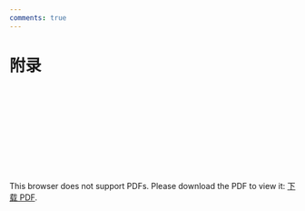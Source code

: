 ```yaml
---
comments: true
---
```

# 附录
<object data="https://eanyang7.github.io/Probability-and-Statistics/assets/2/appendix.pdf" type="application/pdf" width="700px" height="700px">
    <embed src="https://eanyang7.github.io/Probability-and-Statistics/assets/2/appendix.pdf">
        <p>This browser does not support PDFs. Please download the PDF to view it: <a href="https://eanyang7.github.io/Probability-and-Statistics/assets/2/appendix.pdf">下载 PDF</a>.</p>
    </embed>
</object>
